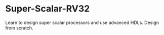 # Super-Scalar-RV32
Learn to design super scalar processors and use advanced HDLs. Design from scratch.

